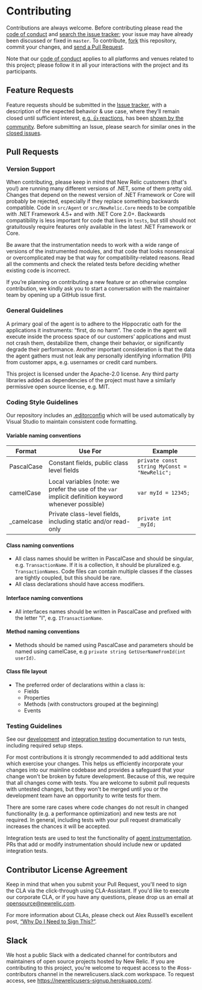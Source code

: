 # Contributing

Contributions are always welcome. Before contributing please read the
[code of conduct](https://github.com/newrelic/.github/blob/main/CODE_OF_CONDUCT.md) and [search the issue tracker](../../issues); your issue may have already been discussed or fixed in `master`. To contribute,
[fork](https://help.github.com/articles/fork-a-repo/) this repository, commit your changes, and [send a Pull Request](https://help.github.com/articles/using-pull-requests/).

Note that our [code of conduct](./CODE_OF_CONDUCT.md) applies to all platforms and venues related to this project; please follow it in all your interactions with the project and its participants.

## Feature Requests

Feature requests should be submitted in the [Issue tracker](../../issues), with a description of the expected behavior & use case, where they’ll remain closed until sufficient interest, [e.g. :+1: reactions](https://help.github.com/articles/about-discussions-in-issues-and-pull-requests/), has been [shown by the community](../../issues?q=label%3A%22votes+needed%22+sort%3Areactions-%2B1-desc).
Before submitting an Issue, please search for similar ones in the
[closed issues](../../issues?q=is%3Aissue+is%3Aclosed+label%3Aenhancement).

## Pull Requests

### Version Support

When contributing, please keep in mind that New Relic customers (that's you!) are running many different versions of .NET, some of them pretty old. Changes that depend on the newest version of .NET Framework or Core will probably be rejected, especially if they replace something backwards compatible.  Code in `src/Agent` or `src/NewRelic.Core` needs to be compatible with .NET Framework 4.5+ and with .NET Core 2.0+.  Backwards compatibility is less important for code that lives in `tests`, but still should not gratuitously require features only available in the latest .NET Framework or Core.

Be aware that the instrumentation needs to work with a wide range of versions of the instrumented modules, and that code that looks nonsensical or overcomplicated may be that way for compatibility-related reasons. Read all the comments and check the related tests before deciding whether existing code is incorrect.

If you’re planning on contributing a new feature or an otherwise complex contribution, we kindly ask you to start a conversation with the maintainer team by opening up a GitHub issue first.

### General Guidelines

A primary goal of the agent is to adhere to the Hippocratic oath for the applications it instruments: “first, do no harm”.  The code in the agent will execute inside the process space of our customers’ applications and must not crash them, destabilize them, change their behavior, or significantly degrade their performance.  Another important consideration is that the data the agent gathers must not leak any personally identifying information (PII) from customer apps, e.g. usernames or credit card numbers.

This project is licensed under the Apache-2.0 license.  Any third party libraries added as dependencies of the project must have a similarly permissive open source license, e.g. MIT.

### Coding Style Guidelines

Our repository includes an [.editorconfig](https://github.com/newrelic/newrelic-dotnet-agent/blob/main/.editorconfig) which will be used automatically by Visual Studio to maintain consistent code formatting.

#### Variable naming conventions

| Format      | Use For | Example |
| ----------- | ------- | ------- |
| PascalCase  | Constant fields, public class level fields | `private const string MyConst = "NewRelic";` |
| camelCase  | Local variables (note: we prefer the use of the `var` implicit definition keyword whenever possible) | `var myId = 12345;` |
| _camelcase  | Private class-level fields, including static and/or read-only | `private int _myId;` |

#### Class naming conventions

- All class names should be written in PascalCase and should be singular, e.g. `TransactionName`.  If it is a collection, it should be pluralized e.g. `TransactionNames`.  Code files can contain multiple classes if the classes are tightly coupled, but this should be rare.
- All class declarations should have access modifiers.

#### Interface naming conventions

- All interfaces names should be written in PascalCase and prefixed with the letter "I", e.g. `ITransactionName`.

#### Method naming conventions

- Methods should be named using PascalCase and parameters should be named using camelCase, e.g `private string GetUserNameFromId(int userId)`.

#### Class file layout

- The preferred order of declarations within a class is:
  - Fields
  - Properties
  - Methods (with constructors grouped at the beginning)
  - Events

### Testing Guidelines

See our [development](/docs/development.md) and [integration testing](/docs/integration-tests.md) documentation to run tests, including required setup steps.

For most contributions it is strongly recommended to add additional tests which exercise your changes. This helps us efficiently incorporate your changes into our mainline codebase and provides a safeguard that your change won't be broken by future development. Because of this, we require that all changes come with tests. You are welcome to submit pull requests with untested changes, but they won't be merged until you or the development team have an opportunity to write tests for them.

There are some rare cases where code changes do not result in changed functionality (e.g. a performance optimization) and new tests are not required. In general, including tests with your pull request dramatically increases the chances it will be accepted.

Integration tests are used to test the functionality of [agent instrumentation](/src/Agent/NewRelic/Agent/Extensions/Providers/Wrapper).  PRs that add or modify instrumentation should include new or updated integration tests.

## Contributor License Agreement

Keep in mind that when you submit your Pull Request, you'll need to sign the CLA via the click-through using CLA-Assistant. If you'd like to execute our corporate CLA, or if you have any questions, please drop us an email at opensource@newrelic.com.

For more information about CLAs, please check out Alex Russell’s excellent post,
[“Why Do I Need to Sign This?”](https://infrequently.org/2008/06/why-do-i-need-to-sign-this/).

## Slack

We host a public Slack with a dedicated channel for contributors and maintainers of open source projects hosted by New Relic.  If you are contributing to this project, you're welcome to request access to the #oss-contributors channel in the newrelicusers.slack.com workspace.  To request access, see https://newrelicusers-signup.herokuapp.com/.
